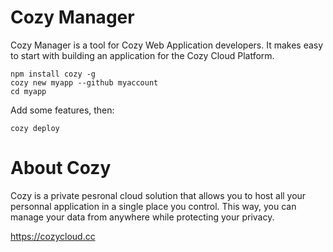 # Cozy Manager

Cozy Manager is a tool for Cozy Web Application developers. It makes easy to
start with building an application for the Cozy Cloud Platform.

    npm install cozy -g
    cozy new myapp --github myaccount
    cd myapp

Add some features, then:

    cozy deploy

# About Cozy

Cozy is a private pesronal cloud solution that allows you to host all your 
personnal application in a single place you control. 
This way, you can manage your data from anywhere while protecting your privacy.

https://cozycloud.cc

